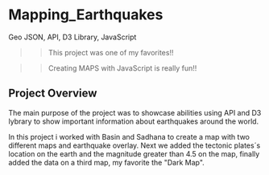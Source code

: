 # Mapping_Earthquakes
Geo JSON, API, D3 Library, JavaScript


>> This project was one of my favorites!!

>> Creating MAPS with JavaScript is really fun!!

## Project Overview

The main purpose of the project was to showcase abilities using API and D3 lybrary to show important information about earthquakes around the world. 

In this project i worked with Basin and Sadhana to create a map with two different maps and earthquake overlay. Next we added the tectonic plates´s location on the earth and the magnitude greater than 4.5 on the map, finally added the data on a third map, my favorite the "Dark Map". 


